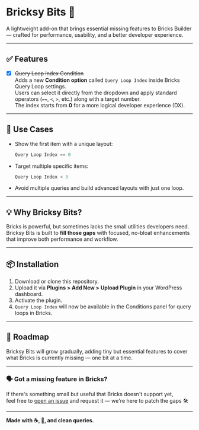 
# Bricksy Bits 🧩  
A lightweight add-on that brings essential missing features to Bricks Builder — crafted for performance, usability, and a better developer experience.

---

## ✅ Features

- [x] ~~Query Loop Index Condition~~  
  Adds a new **Condition option** called `Query Loop Index` inside Bricks Query Loop settings.  
  Users can select it directly from the dropdown and apply standard operators (`==`, `<`, `>`, etc.) along with a target number.  
  The index starts from **0** for a more logical developer experience (DX).

---

## 📌 Use Cases

- Show the first item with a unique layout:
  ```php
  Query Loop Index == 0
  ```

- Target multiple specific items:
  ```php
  Query Loop Index < 3
  ```

- Avoid multiple queries and build advanced layouts with just one loop.

---

## 💡 Why Bricksy Bits?

Bricks is powerful, but sometimes lacks the small utilities developers need.  
Bricksy Bits is built to **fill those gaps** with focused, no-bloat enhancements that improve both performance and workflow.

---

## 📦 Installation

1. Download or clone this repository.
2. Upload it via **Plugins > Add New > Upload Plugin** in your WordPress dashboard.
3. Activate the plugin.
4. `Query Loop Index` will now be available in the Conditions panel for query loops in Bricks.

---

## 🚧 Roadmap

Bricksy Bits will grow gradually, adding tiny but essential features to cover what Bricks is currently missing — one bit at a time.

---

### 🗣 Got a missing feature in Bricks?

If there's something small but useful that Bricks doesn't support yet,  
feel free to [open an issue](https://github.com/abolfazl-moeini/bricksy-bits/issues/new) and request it — we're here to patch the gaps 🛠️

---

**Made with ☕, 🔁, and clean queries.**

